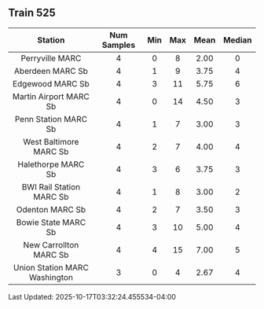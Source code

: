 ## Train 525

| Station | Num Samples | Min | Max | Mean | Median |
| :-----: | :---------: | :-: | :-: | :--: | :----: |
| Perryville MARC | 4 | 0 | 8 | 2.00 | 0 |
| Aberdeen MARC Sb | 4 | 1 | 9 | 3.75 | 4 |
| Edgewood MARC Sb | 4 | 3 | 11 | 5.75 | 6 |
| Martin Airport MARC Sb | 4 | 0 | 14 | 4.50 | 3 |
| Penn Station MARC Sb | 4 | 1 | 7 | 3.00 | 3 |
| West Baltimore MARC Sb | 4 | 2 | 7 | 4.00 | 4 |
| Halethorpe MARC Sb | 4 | 3 | 6 | 3.75 | 3 |
| BWI Rail Station MARC Sb | 4 | 1 | 8 | 3.00 | 2 |
| Odenton MARC Sb | 4 | 2 | 7 | 3.50 | 3 |
| Bowie State MARC Sb | 4 | 3 | 10 | 5.00 | 4 |
| New Carrollton MARC Sb | 4 | 4 | 15 | 7.00 | 5 |
| Union Station MARC Washington | 3 | 0 | 4 | 2.67 | 4 |


Last Updated: 2025-10-17T03:32:24.455534-04:00